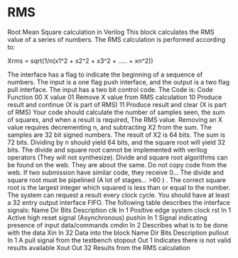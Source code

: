 # RMS
Root Mean Square calculation in Verilog
This block calculates the RMS value of a series of numbers. The RMS calculation is performed according to:

Xrms = sqrt(1/n(x1^2 + x2^2 + x3^2 + ..... + xn^2))

The interface has a flag to indicate the beginning of a sequence of numbers. The input is a one flag push interface, and the output is a two flag pull interface. The input has a two bit control code. The Code is:
Code Function 00 X value 01 Remove X value from RMS calculation 10 Produce result and continue (X is part of RMS) 11 Produce result and clear (X is part of RMS)
Your code should calculate the number of samples seen, the sum of squares, and when a result is required, The RMS value. Removing an X value requires decrementing n, and subtracting X2 from the sum.
The samples are 32 bit signed numbers. The result of X2 is 64 bits. The sum is 72 bits. Dividing by n should yield 64 bits, and the square root will yield 32 bits.
The divide and square root cannot be implemented with verilog operators (They will not synthesize).
Divide and square root algorithms can be found on the web. They are about the same. Do not copy code from the web. If two submission have similar code, they receive 0...  The divide and square root must be pipelined (A lot of stages... >60 ) . The correct square root is the largest integer which squared is less than or equal to the number. The system can request a result every clock cycle.
You should have at least a 32 entry output interface FIFO. 
The following table describes the interface signals:
Name Dir Bits Description clk In 1 Positive edge system clock rst In 1 Active high reset signal (Asynchronous) pushin In 1 Signal indicating presence of input data/commands cmdin In 2 Describes what is to be done with the data Xin In 32 Data into the block
Name Dir Bits Description pullout In 1 A pull signal from the testbench stopout Out 1 Indicates there is not valid results available Xout Out 32 Results from the RMS calculation


